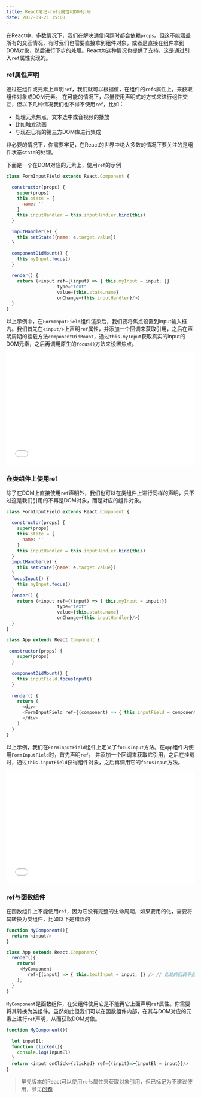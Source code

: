 ```yaml
---
title: React笔记-refs属性和DOM引用
date: 2017-09-21 15:00
---
```


在React中，多数情况下，我们在解决通信问题时都会依赖`props`。但这不能涵盖所有的交互情况，有时我们也需要直接拿到组件对象，或者是直接在组件拿到DOM对象，然后进行下步的处理。React为这种情况也提供了支持，这是通过引入`ref`属性实现的。

### ref属性声明

通过在组件或元素上声明`ref`，我们就可以根据值，在组件的`refs`属性上，来获取组件对象或DOM元素。
在可能的情况下，尽量使用声明式的方式来进行组件交互，但以下几种情况我们也不得不使用`ref`，比如：

+ 处理元素焦点，文本选中或音视频的播放
+ 比如触发动画
+ 与现在已有的第三方DOM库进行集成

非必要的情况下，你需要牢记，在React的世界中绝大多数的情况下要关注的是组件状态`state`的处理。


下面是一个在DOM对应的元素上，使用`ref`的示例

```js
class FormInputField extends React.Component {

  constructor(props) {
    super(props)
    this.state = {
      name: ''
    }
    this.inputHandler = this.inputHandler.bind(this)
  }

  inputHandler(e) {
    this.setState({name: e.target.value})
  }

  componentDidMount() {
    this.myInput.focus()
  }

  render() {
    return (<input ref={(input) => { this.myInput = input; }}  
                   type="text" 
                   value={this.state.name} 
                   onChange={this.inputHandler}/>)
  }
}
```

以上示例中，在`FormInputField`组件渲染后，我们要将焦点设置到input输入框内。我们首先在`<input/>`上声明`ref`属性，并添加一个回调来获取引用，之后在声明周期的挂载方法`componentDidMount`，通过`this.myInput`获取真实的input的DOM元素，之后再调用原生的`focus()`方法来设置焦点。

<iframe width="100%" height="300" src="//jsfiddle.net/monjer/roLhb9z9/3/embedded/" allowfullscreen="allowfullscreen" frameborder="0"></iframe>

### 在类组件上使用ref

除了在DOM上直接使用`ref`声明外，我们也可以在类组件上进行同样的声明，只不过这是我们引用的不再是DOM对象，而是对应的组件对象。

```js
class FormInputField extends React.Component {

  constructor(props) {
    super(props)
    this.state = {
      name: ''
    }
    this.inputHandler = this.inputHandler.bind(this)
  }
  inputHandler(e) {
    this.setState({name: e.target.value})
  }
  focusInput() {
    this.myInput.focus()
  }
  render() {
    return (<input ref={(input) => { this.myInput = input;}} 
                   type="text" 
                   value={this.state.name} 
                   onChange={this.inputHandler}/>)
  }
}

class App extends React.Component {
 
 constructor(props) {
    super(props)
  }
  
  componentDidMount() {
    this.inputField.focusInput()
  }
  
  render() {
    return (
      <div>
      <FormInputField ref={(component) => { this.inputField = component;}}></FormInputField>
      </div>
    )
  }
}

```

以上示例，我们在`FormInputField`组件上定义了`focusInput`方法。在`App`组件内使用`FormInputField`时，首先声明`ref`， 并添加一个回调来获取它引用，之后在挂载时，通过`this.inputField`获得组件对象，之后再调用它的`focusInput`方法。

<iframe width="100%" height="300" src="//jsfiddle.net/monjer/roLhb9z9/2/embedded/" allowfullscreen="allowfullscreen" frameborder="0"></iframe>


### ref与函数组件

在函数组件上不能使用`ref`，因为它没有完整的生命周期，如果要用的化，需要将其转换为类组件，比如以下是错误的

```js
function MyComponent(){
  return <input/>
}

class App extends React.Component{
  render(){
    return(
     <MyComponent
        ref={(input) => { this.textInput = input; }} /> // 此处的回调不会执行
    );
  }
}
```

`MyComponent`是函数组件，在父组件使用它是不能再它上面声明`ref`属性。你需要将其转换为类组件。虽然如此但我们可以在函数组件内部，在其与DOM对应的元素上进行`ref`声明，从而获取DOM对象。

```js
function MyComponent(){
 
  let inputEl;
  function clicked(){
    console.log(inputEl)
  }
  return <input onClick={clicked} ref={(inpit)=>{inputEl = input}}/>
}
```

> 早先版本的React可以使用`refs`属性来获取对象引用，但已标记为不建议使用，参见[问题](https://github.com/facebook/react/pull/8333#issuecomment-271648615)
